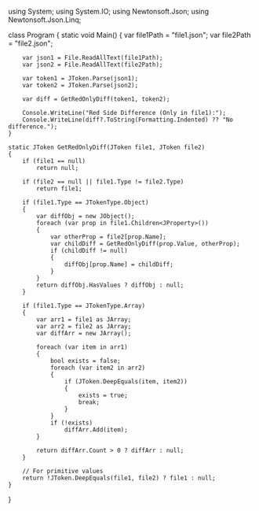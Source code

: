 using System;
using System.IO;
using Newtonsoft.Json;
using Newtonsoft.Json.Linq;

class Program
{
    static void Main()
    {
        var file1Path = "file1.json";
        var file2Path = "file2.json";

        var json1 = File.ReadAllText(file1Path);
        var json2 = File.ReadAllText(file2Path);

        var token1 = JToken.Parse(json1);
        var token2 = JToken.Parse(json2);

        var diff = GetRedOnlyDiff(token1, token2);

        Console.WriteLine("Red Side Difference (Only in file1):");
        Console.WriteLine(diff?.ToString(Formatting.Indented) ?? "No difference.");
    }

    static JToken GetRedOnlyDiff(JToken file1, JToken file2)
    {
        if (file1 == null)
            return null;

        if (file2 == null || file1.Type != file2.Type)
            return file1;

        if (file1.Type == JTokenType.Object)
        {
            var diffObj = new JObject();
            foreach (var prop in file1.Children<JProperty>())
            {
                var otherProp = file2[prop.Name];
                var childDiff = GetRedOnlyDiff(prop.Value, otherProp);
                if (childDiff != null)
                {
                    diffObj[prop.Name] = childDiff;
                }
            }
            return diffObj.HasValues ? diffObj : null;
        }

        if (file1.Type == JTokenType.Array)
        {
            var arr1 = file1 as JArray;
            var arr2 = file2 as JArray;
            var diffArr = new JArray();

            foreach (var item in arr1)
            {
                bool exists = false;
                foreach (var item2 in arr2)
                {
                    if (JToken.DeepEquals(item, item2))
                    {
                        exists = true;
                        break;
                    }
                }
                if (!exists)
                    diffArr.Add(item);
            }

            return diffArr.Count > 0 ? diffArr : null;
        }

        // For primitive values
        return !JToken.DeepEquals(file1, file2) ? file1 : null;
    }
}
